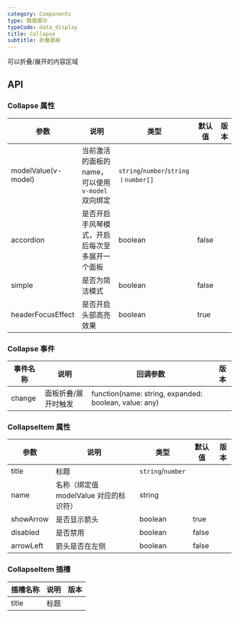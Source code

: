 ```yaml
---
category: Components
type: 数据展示
typeCode: data_display
title: Collapse
subtitle: 折叠面板
---
```


可以折叠/展开的内容区域

## API

### Collapse 属性

| 参数                   | 说明                              | 类型                                  | 默认值   | 版本  |
|----------------------|---------------------------------|-------------------------------------|-------|-----|
| modelValue(v-model)  | 当前激活的面板的 name，可以使用`v-model`双向绑定 | `string`/`number`/`string丨number[]` |       |     |
| accordion            | 是否开启手风琴模式，开启后每次至多展开一个面板         | boolean                             | false |     |
| simple               | 是否为简洁模式                         | boolean                             | false |     |
| headerFocusEffect    | 是否开启头部高亮效果                      | boolean                             | true  |     |

### Collapse 事件

| 事件名称     | 说明         | 回调参数                                                  | 版本    |
|----------|------------|-------------------------------------------------------|-------|
| change     | 面板折叠/展开时触发 | function(name: string, expanded: boolean, value: any) |       |


### CollapseItem 属性

| 参数                | 说明                        | 类型                | 默认值   | 版本  |
|-------------------|---------------------------|-------------------|-------|-----|
| title             | 标题                        | `string`/`number` |       |     |
| name              | 名称（绑定值 modelValue 对应的标识符） | string            |       |     |
| showArrow         | 是否显示箭头                    | boolean           | true  |     |
| disabled          | 是否禁用                      | boolean           | false |     |
| arrowLeft              | 箭头是否在左侧               | boolean           | false |     |

### CollapseItem 插槽

| 插槽名称  | 说明                    | 版本  |
|-------|-----------------------|-----|
| title | 标题                 |     |
